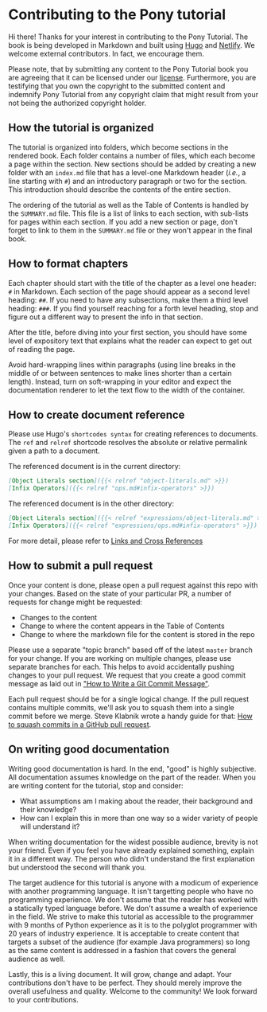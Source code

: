# Contributing to the Pony tutorial

Hi there! Thanks for your interest in contributing to the Pony Tutorial. The book is being developed in Markdown and built using [Hugo](https://gohugo.io/) and [Netlify](https://www.netlify.com/). We welcome external contributors. In fact, we encourage them.

Please note, that by submitting any content to the Pony Tutorial book you are agreeing that it can be licensed under our [license](LICENSE.md). Furthermore, you are testifying that you own the copyright to the submitted content and indemnify Pony Tutorial from any copyright claim that might result from your not being the authorized copyright holder.

## How the tutorial is organized

The tutorial is organized into folders, which become sections in the rendered book. Each folder contains a number of files, which each become a page within the section. New sections should be added by creating a new folder with an `index.md` file that has a level-one Markdown header (_i.e._, a line starting with `#`) and an introductory paragraph or two for the section. This introduction should describe the contents of the entire section.

The ordering of the tutorial as well as the Table of Contents is handled by the `SUMMARY.md` file. This file is a list of links to each section, with sub-lists for pages within each section. If you add a new section or page, don't forget to link to them in the `SUMMARY.md` file or they won't appear in the final book.

## How to format chapters

Each chapter should start with the title of the chapter as a level one header: `#` in Markdown. Each section of the page should appear as a second level heading: `##`. If you need to have any subsections, make them a third level heading: `###`. If you find yourself reaching for a forth level heading, stop and figure out a different way to present the info in that section.

After the title, before diving into your first section, you should have some level of expository text that explains what the reader can expect to get out of reading the page.

Avoid hard-wrapping lines within paragraphs (using line breaks in the middle of or between sentences to make lines shorter than a certain length). Instead, turn on soft-wrapping in your editor and expect the documentation renderer to let the text flow to the width of the container.

## How to create document reference

Please use Hugo's `shortcodes syntax` for creating references to documents. The `ref` and `relref` shortcode resolves the absolute or relative permalink given a path to a document. 

The referenced document is in the current directory:
````markdown
[Object Literals section]({{< relref "object-literals.md" >}})
[Infix Operators]({{< relref "ops.md#infix-operators" >}})
````

The referenced document is in the other directory:
````markdown
[Object Literals section]({{< relref "expressions/object-literals.md" >}})
[Infix Operators]({{< relref "expressions/ops.md#infix-operators" >}})
````

For more detail, please refer to [Links and Cross References](https://gohugo.io/content-management/cross-references/)

## How to submit a pull request

Once your content is done, please open a pull request against this repo with your changes. Based on the state of your particular PR, a number of requests for change might be requested:

* Changes to the content
* Change to where the content appears in the Table of Contents
* Change to where the markdown file for the content is stored in the repo

Please use a separate "topic branch" based off of the latest `master` branch for your change. If you are working on multiple changes, please use separate branches for each. This helps to avoid accidentally pushing changes to your pull request. We request that you create a good commit message as laid out in ["How to Write a Git Commit Message"](http://chris.beams.io/posts/git-commit/).

Each pull request should be for a single logical change. If the pull request contains multiple commits, we'll ask you to squash them into a single commit before we merge. Steve Klabnik wrote a handy guide for that: [How to squash commits in a GitHub pull request](http://blog.steveklabnik.com/posts/2012-11-08-how-to-squash-commits-in-a-github-pull-request).

## On writing good documentation

Writing good documentation is hard. In the end, "good" is highly subjective. All documentation assumes knowledge on the part of the reader. When you are writing content for the tutorial, stop and consider:

* What assumptions am I making about the reader, their background and their knowledge?
* How can I explain this in more than one way so a wider variety of people will understand it?

When writing documentation for the widest possible audience, brevity is not your friend. Even if you feel you have already explained something, explain it in a different way. The person who didn't understand the first explanation but understood the second will thank you. 

The target audience for this tutorial is anyone with a modicum of experience with another programming language. It isn't targetting people who have no programming experience. We don't assume that the reader has worked with a statically typed language before. We don't assume a wealth of experience in the field. We strive to make this tutorial as accessible to the programmer with 9 months of Python experience as it is to the polyglot programmer with 20 years of industry experience. It is acceptable to create content that targets a subset of the audience (for example Java programmers) so long as the same content is addressed in a fashion that covers the general audience as well.

Lastly, this is a living document. It will grow, change and adapt. Your contributions don't have to be perfect. They should merely improve the overall usefulness and quality. Welcome to the community! We look forward to your contributions.
